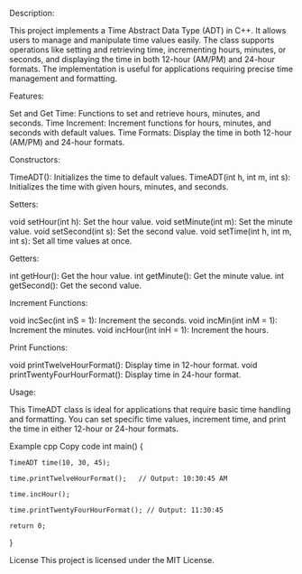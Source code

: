 Description:


This project implements a Time Abstract Data Type (ADT) in C++. It allows users to manage and manipulate time values easily. The class supports operations like setting and retrieving time, incrementing hours, minutes, or seconds, and displaying the time in both 12-hour (AM/PM) and 24-hour formats. The implementation is useful for applications requiring precise time management and formatting.



Features:

Set and Get Time: Functions to set and retrieve hours, minutes, and seconds.
Time Increment: Increment functions for hours, minutes, and seconds with default values.
Time Formats: Display the time in both 12-hour (AM/PM) and 24-hour formats.



Constructors:

TimeADT(): Initializes the time to default values.
TimeADT(int h, int m, int s): Initializes the time with given hours, minutes, and seconds.



Setters:

void setHour(int h): Set the hour value.
void setMinute(int m): Set the minute value.
void setSecond(int s): Set the second value.
void setTime(int h, int m, int s): Set all time values at once.



Getters:

int getHour(): Get the hour value.
int getMinute(): Get the minute value.
int getSecond(): Get the second value.



Increment Functions:

void incSec(int inS = 1): Increment the seconds.
void incMin(int inM = 1): Increment the minutes.
void incHour(int inH = 1): Increment the hours.



Print Functions:

void printTwelveHourFormat(): Display time in 12-hour format.
void printTwentyFourHourFormat(): Display time in 24-hour format.



Usage:

This TimeADT class is ideal for applications that require basic time handling and formatting. You can set specific time values, increment time, and print the time in either 12-hour or 24-hour formats.

Example
cpp
Copy code
int main()
{

    TimeADT time(10, 30, 45);
    
    time.printTwelveHourFormat();   // Output: 10:30:45 AM
    
    time.incHour();
    
    time.printTwentyFourHourFormat(); // Output: 11:30:45
    
    return 0;
}



License
This project is licensed under the MIT License.
